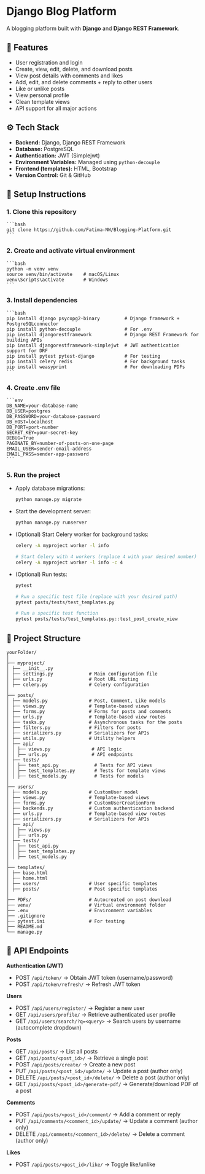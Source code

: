 # Django Blog Platform

A blogging platform built with **Django** and **Django REST Framework**.

## 🚀 Features

- User registration and login
- Create, view, edit, delete, and download posts
- View post details with comments and likes
- Add, edit, and delete comments + reply to other users
- Like or unlike posts
- View personal profile
- Clean template views
- API support for all major actions

## ⚙️ Tech Stack

- **Backend:** Django, Django REST Framework
- **Database:** PostgreSQL
- **Authentication:** JWT (Simplejwt)
- **Environment Variables:** Managed using `python-decouple`
- **Frontend (templates):** HTML, Bootstrap
- **Version Control:** Git & GitHub

## 🧰 Setup Instructions

### 1. Clone this repository 
    ```bash
    git clone https://github.com/Fatima-NW/Blogging-Platform.git
    ```
### 2. Create and activate virtual environment
    ```bash
    python -m venv venv
    source venv/bin/activate    # macOS/Linux
    venv\Scripts\activate       # Windows
    ```
### 3. Install dependencies
    ```bash
    pip install django psycopg2-binary         # Django framework + PostgreSQLconnector
    pip install python-decouple                # For .env
    pip install djangorestframework            # Django REST Framework for building APIs
    pip install djangorestframework-simplejwt  # JWT authentication support for DRF
    pip install pytest pytest-django           # For testing
    pip install celery redis                   # For background tasks
    pip install weasyprint                     # For downloading PDFs
    ```
### 4. Create .env file
    ```env
    DB_NAME=your-database-name
    DB_USER=postgres
    DB_PASSWORD=your-database-password
    DB_HOST=localhost
    DB_PORT=port-number
    SECRET_KEY=your-secret-key
    DEBUG=True
    PAGINATE_BY=number-of-posts-on-one-page
    EMAIL_USER=sender-email-address
    EMAIL_PASS=sender-app-password
    ```
### 5. Run the project
- Apply database migrations:
    ```bash
    python manage.py migrate
    ```
- Start the development server:
    ```bash
    python manage.py runserver
    ```
- (Optional) Start Celery worker for background tasks:
    ```bash
    celery -A myproject worker -l info

    # Start Celery with 4 workers (replace 4 with your desired number)
    celery -A myproject worker -l info -c 4
    ```
- (Optional) Run tests:
    ```bash
    pytest

    # Run a specific test file (replace with your desired path)
    pytest posts/tests/test_templates.py

    # Run a specific test function
    pytest posts/tests/test_templates.py::test_post_create_view
    ```

## 📂 Project Structure
```
yourFolder/
│
├── myproject/
│ ├── __init__.py            
│ ├── settings.py             # Main configuration file
│ ├── urls.py                 # Root URL routing
│ ├── celery.py               # Celery configuration
│
├── posts/
│ ├── models.py               # Post, Comment, Like models
│ ├── views.py                # Template-based views
│ ├── forms.py                # Forms for posts and comments
│ ├── urls.py                 # Template-based view routes
│ ├── tasks.py                # Asynchronous tasks for the posts
│ ├── filters.py              # Filters for posts
│ ├── serializers.py          # Serializers for APIs
│ ├── utils.py                # Utility helpers
│ ├── api/                    
│ │ ├── views.py               # API logic
│ │ ├── urls.py                # API endpoints
│ ├── tests/                    
│ │ ├── test_api.py             # Tests for API views
│ │ ├── test_templates.py       # Tests for template views
│ │ ├── test_models.py          # Tests for models
│
├── users/
│ ├── models.py               # CustomUser model
│ ├── views.py                # Template-based views
│ ├── forms.py                # CustomUserCreationForm
│ ├── backends.py             # Custom authentication backend
│ ├── urls.py                 # Template-based view routes
│ ├── serializers.py          # Serializers for APIs
│ ├── api/                    
│ │ ├── views.py             
│ │ ├── urls.py              
│ ├── tests/                    
│ │ ├── test_api.py            
│ │ ├── test_templates.py      
│ │ ├── test_models.py                  
│
├── templates/
│ ├── base.html 
│ ├── home.html     
│ ├── users/                  # User specific templates 
│ ├── posts/                  # Post specific templates 
│
├── PDFs/                     # Autocreated on post download
├── venv/                     # Virtual environment folder
├── .env                      # Environment variables
├── .gitignore 
├── pytest.ini                # For testing
├── README.md 
└── manage.py
```

## 📡 API Endpoints

**Authentication (JWT)**
- POST   `/api/token/`                        → Obtain JWT token (username/password)
- POST   `/api/token/refresh/`                → Refresh JWT token

**Users**
- POST   `/api/users/register/`              → Register a new user
- GET    `/api/users/profile/`               → Retrieve authenticated user profile
- GET    `/api/users/search/?q=<query>`      → Search users by username (autocomplete dropdown)

**Posts**
- GET    `/api/posts/`                        → List all posts
- GET    `/api/posts/<post_id>/`              → Retrieve a single post
- POST   `/api/posts/create/`                 → Create a new post
- PUT    `/api/posts/<post_id>/update/`       → Update a post (author only)
- DELETE `/api/posts/<post_id>/delete/`       → Delete a post (author only)
- GET    `/api/posts/<post_id>/generate-pdf/` → Generate/download PDF of a post

**Comments**
- POST   `/api/posts/<post_id>/comment/`      → Add a comment or reply
- PUT    `/api/comments/<comment_id>/update/` → Update a comment (author only)
- DELETE `/api/comments/<comment_id>/delete/` → Delete a comment (author only)

**Likes**
- POST   `/api/posts/<post_id>/like/`       → Toggle like/unlike


